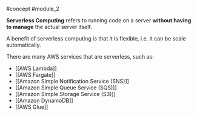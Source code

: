 #concept  #module_2

**Serverless Computing** refers to running code on a server **without having to manage** the actual server itself.

A benefit of serverless computing is that it is flexible, i.e. it can be scale automatically.

There are many AWS services that are serverless, such as:
- [[AWS Lambda]]
- [[AWS Fargate]]
- [[Amazon Simple Notification Service (SNS)]]
- [[Amazon Simple Queue Service (SQS)]]
- [[Amazon Simple Storage Service (S3)]]
- [[Amazon DynamoDB]]
- [[AWS Glue]]